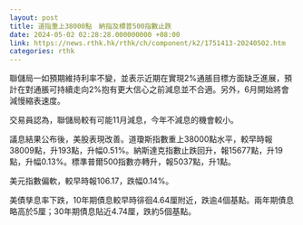 ```yaml
---
layout: post
title: 道指重上38000點　納指及標普500指數止跌
date: 2024-05-02 02:28:28.000000000 +08:00
link: https://news.rthk.hk/rthk/ch/component/k2/1751413-20240502.htm
categories: rthk
---
```


聯儲局一如預期維持利率不變，並表示近期在實現2%通脹目標方面缺乏進展，預計在對通脹可持續走向2%抱有更大信心之前減息並不合適。另外，6月開始將會減慢縮表速度。

交易員認為，聯儲局較有可能11月減息，今年不減息的機會較小。

議息結果公布後，美股表現改善。道瓊斯指數重上38000點水平，較早時報38009點，升193點，升幅0.51%。納斯達克指數止跌回升，報15677點，升19點，升幅0.13%。標準普爾500指數亦轉升，報5037點，升1點。

美元指數偏軟，較早時報106.17，跌幅0.14%。

美債孳息率下跌，10年期債息較早時徘徊4.64厘附近，跌逾4個基點。兩年期債息略高於5厘；30年期債息貼近4.74厘，跌約5個基點。
